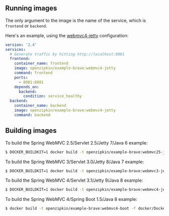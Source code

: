 ## Running images

The only argument to the image is the name of the service, which is `frontend` or `backend`.

Here's an example, using the [webmvc4-jetty](../webmvc4-jetty) configuration:
```yaml
version: '2.4'
services:
  # Generate traffic by hitting http://localhost:8081
  frontend:
    container_name: frontend
    image: openzipkin/example-brave:webmvc4-jetty
    command: frontend
    ports:
      - 8081:8081
    depends_on:
      backend:
        condition: service_healthy
  backend:
    container_name: backend
    image: openzipkin/example-brave:webmvc4-jetty
    command: backend
```

## Building images

To build the Spring WebMVC 2.5/Servlet 2.5/Jetty 7/Java 6 example:
```bash
$ DOCKER_BUILDKIT=1 docker build -t openzipkin/example-brave:webmvc25-jetty -f docker/Dockerfile --target webmvc25-jetty --build-arg target=webmvc25-jetty .
```

To build the Spring WebMVC 3/Servlet 3.0/Jetty 8/Java 7 example:
```bash
$ DOCKER_BUILDKIT=1 docker build -t openzipkin/example-brave:webmvc3-jetty -f docker/Dockerfile --target webmvc3-jetty --build-arg target=webmvc3-jetty .
```

To build the Spring WebMVC 4/Servlet 3.1/Jetty 9/Java 8 example:
```bash
$ DOCKER_BUILDKIT=1 docker build -t openzipkin/example-brave:webmvc4-jetty -f docker/Dockerfile --target webmvc4-jetty --build-arg target=webmvc4-jetty .
```

To build the Spring WebMVC 4/Spring Boot 1.5/Java 8 example:
```bash
$ docker build -t openzipkin/example-brave:webmvc4-boot -f docker/Dockerfile --target webmvc4-boot --build-arg target=webmvc4-boot .
```